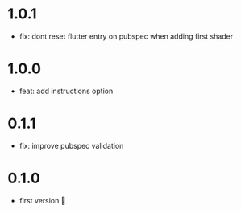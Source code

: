 # 1.0.1

- fix: dont reset flutter entry on pubspec when adding first shader

# 1.0.0

- feat: add instructions option

# 0.1.1

- fix: improve pubspec validation

# 0.1.0

- first version 🎉 
